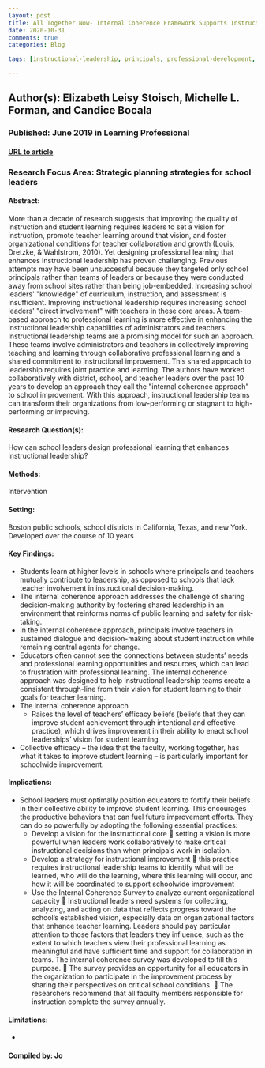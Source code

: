 ```yaml
---
layout: post
title: All Together Now- Internal Coherence Framework Supports Instructional Leadership Teams
date: 2020-10-31
comments: true
categories: Blog

tags: [instructional-leadership, principals, professional-development, collective-efficacy, student-achievement, internal-coherence]

---
```


## Author(s): Elizabeth Leisy Stoisch, Michelle L. Forman, and Candice Bocala

### Published: June 2019 in Learning Professional

#### [URL to article](http://web.b.ebscohost.com.proxy.uchicago.edu/ehost/detail/detail?vid=0&sid=14516584-8958-4213-a65e-87383e605d4a%40pdc-v-sessmgr03&bdata=JnNpdGU9ZWhvc3QtbGl2ZSZzY29wZT1zaXRl#AN=EJ1221217&db=eric)

### Research Focus Area: Strategic planning strategies for school leaders

#### Abstract:
More than a decade of research suggests that improving the quality of instruction and student learning requires leaders to set a vision for instruction, promote teacher learning around that vision, and foster organizational conditions for teacher collaboration and growth (Louis, Dretzke, & Wahlstrom, 2010). Yet designing professional learning that enhances instructional leadership has proven challenging. Previous attempts may have been unsuccessful because they targeted only school principals rather than teams of leaders or because they were conducted away from school sites rather than being job-embedded. Increasing school leaders' "knowledge" of curriculum, instruction, and assessment is insufficient. Improving instructional leadership requires increasing school leaders' "direct involvement" with teachers in these core areas. A team-based approach to professional learning is more effective in enhancing the instructional leadership capabilities of administrators and teachers. Instructional leadership teams are a promising model for such an approach. These teams involve administrators and teachers in collectively improving teaching and learning through collaborative professional learning and a shared commitment to instructional improvement. This shared approach to leadership requires joint practice and learning. The authors have worked collaboratively with district, school, and teacher leaders over the past 10 years to develop an approach they call the "internal coherence approach" to school improvement. With this approach, instructional leadership teams can transform their organizations from low-performing or stagnant to high-performing or improving.


#### Research Question(s):
 How can school leaders design professional learning that enhances instructional leadership?


#### Methods:
Intervention


#### Setting:
Boston public schools, school districts in California, Texas, and new York. Developed over the course of 10 years


#### Key Findings:

- Students learn at higher levels in schools where principals and teachers mutually contribute to leadership, as opposed to schools that lack teacher involvement in instructional decision-making.
- The internal coherence approach addresses the challenge of sharing decision-making authority by fostering shared leadership in an environment that reinforms norms of public learning and safety for risk-taking.
- In the internal coherence approach, principals involve teachers in sustained dialogue and decision-making about student instruction while remaining central agents for change.
- Educators often cannot see the connections between students’ needs and professional learning opportunities and resources, which can lead to frustration with professional learning. The internal coherence approach was designed to help instructional leadership teams create a consistent through-line from their vision for student learning to their goals for teacher learning.
- The internal coherence approach
    - Raises the level of teachers’ efficacy beliefs (beliefs that they can improve student achievement through intentional and effective practice), which drives improvement in their ability to enact school leaderships’ vision for student learning 
- Collective efficacy – the idea that the faculty, working together, has what it takes to improve student learning – is particularly important for schoolwide improvement.


#### Implications:

- School leaders must optimally position educators to fortify their beliefs in their collective ability to improve student learning. This encourages the productive behaviors that can fuel future improvement efforts. They can do so powerfully by adopting the following essential practices:
    - Develop a vision for the instructional core  setting a vision is more powerful when leaders work collaboratively to make critical instructional decisions than when principals work in isolation.
    - Develop a strategy for instructional improvement  this practice requires instructional leadership teams to identify what will be learned, who will do the learning, where this learning will occur, and how it will be coordinated to support schoolwide improvement
    - Use the Internal Coherence Survey to analyze current organizational capacity  Instructional leaders need systems for collecting, analyzing, and acting on data that reflects progress toward the school’s established vision, especially data on organizational factors that enhance teacher learning. Leaders should pay particular attention to those factors that leaders they influence, such as the extent to which teachers view their professional learning as meaningful and have sufficient time and support for collaboration in teams. The internal coherence survey was developed to fill this purpose.  The survey provides an opportunity for all educators in the organization to participate in the improvement process by sharing their perspectives on critical school conditions.  The researchers recommend that all faculty members responsible for instruction complete the survey annually.


#### Limitations:
-


#### Compiled by: Jo
